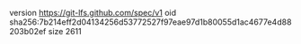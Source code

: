 version https://git-lfs.github.com/spec/v1
oid sha256:7b214eff2d04134256d53772527f97eae97d1b80055d1ac4677e4d88203b02ef
size 2611
